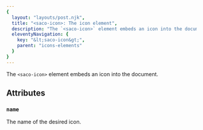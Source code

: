 ```yaml
---
{
  layout: "layouts/post.njk",
  title: "<saco-icon>: The icon element",
  description: "The `<saco-icon>` element embeds an icon into the document.",
  eleventyNavigation: {
    key: "&lt;saco-icon&gt;",
    parent: "icons-elements"
  }
}
---
```


The `<saco-icon>` element embeds an icon into the document.

<try-it code="<script src='https://cdn.jsdelivr.net/gh/sargent-coding/icons/icons.js' defer></script>&#10;&#10;<saco-icon name='pencil'></saco-icon>
<saco-icon name='car'></saco-icon>
<saco-icon name='face.owo'></saco-icon>
<saco-icon name='save'></saco-icon>"></try-it>

## Attributes
### `name`
The name of the desired icon.